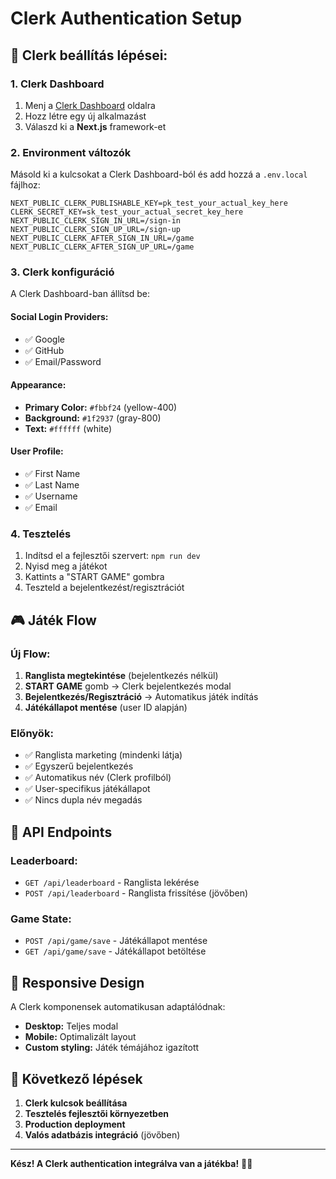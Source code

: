 # Clerk Authentication Setup

## 🚀 Clerk beállítás lépései:

### 1. Clerk Dashboard
1. Menj a [Clerk Dashboard](https://dashboard.clerk.com/) oldalra
2. Hozz létre egy új alkalmazást
3. Válaszd ki a **Next.js** framework-et

### 2. Environment változók
Másold ki a kulcsokat a Clerk Dashboard-ból és add hozzá a `.env.local` fájlhoz:

```env
NEXT_PUBLIC_CLERK_PUBLISHABLE_KEY=pk_test_your_actual_key_here
CLERK_SECRET_KEY=sk_test_your_actual_secret_key_here
NEXT_PUBLIC_CLERK_SIGN_IN_URL=/sign-in
NEXT_PUBLIC_CLERK_SIGN_UP_URL=/sign-up
NEXT_PUBLIC_CLERK_AFTER_SIGN_IN_URL=/game
NEXT_PUBLIC_CLERK_AFTER_SIGN_UP_URL=/game
```

### 3. Clerk konfiguráció
A Clerk Dashboard-ban állítsd be:

#### **Social Login Providers:**
- ✅ Google
- ✅ GitHub
- ✅ Email/Password

#### **Appearance:**
- **Primary Color:** `#fbbf24` (yellow-400)
- **Background:** `#1f2937` (gray-800)
- **Text:** `#ffffff` (white)

#### **User Profile:**
- ✅ First Name
- ✅ Last Name
- ✅ Username
- ✅ Email

### 4. Tesztelés
1. Indítsd el a fejlesztői szervert: `npm run dev`
2. Nyisd meg a játékot
3. Kattints a "START GAME" gombra
4. Teszteld a bejelentkezést/regisztrációt

## 🎮 Játék Flow

### **Új Flow:**
1. **Ranglista megtekintése** (bejelentkezés nélkül)
2. **START GAME** gomb → Clerk bejelentkezés modal
3. **Bejelentkezés/Regisztráció** → Automatikus játék indítás
4. **Játékállapot mentése** (user ID alapján)

### **Előnyök:**
- ✅ Ranglista marketing (mindenki látja)
- ✅ Egyszerű bejelentkezés
- ✅ Automatikus név (Clerk profilból)
- ✅ User-specifikus játékállapot
- ✅ Nincs dupla név megadás

## 🔧 API Endpoints

### **Leaderboard:**
- `GET /api/leaderboard` - Ranglista lekérése
- `POST /api/leaderboard` - Ranglista frissítése (jövőben)

### **Game State:**
- `POST /api/game/save` - Játékállapot mentése
- `GET /api/game/save` - Játékállapot betöltése

## 📱 Responsive Design

A Clerk komponensek automatikusan adaptálódnak:
- **Desktop:** Teljes modal
- **Mobile:** Optimalizált layout
- **Custom styling:** Játék témájához igazított

## 🎯 Következő lépések

1. **Clerk kulcsok beállítása**
2. **Tesztelés fejlesztői környezetben**
3. **Production deployment**
4. **Valós adatbázis integráció** (jövőben)

---

**Kész! A Clerk authentication integrálva van a játékba!** 🚀✨

